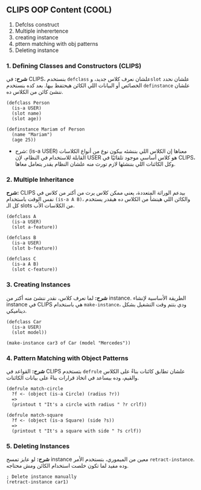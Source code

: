 ## CLIPS OOP Content (COOL)

1. Defclss construct
2. Multiple inherertence
3. creating instance
4. pttern matching with obj patterns
5. Deleting instance

### 1. Defining Classes and Constructors (CLIPS)

**شرح:**
في CLIPS، بنستخدم `defclass` علشان نعرف كلاس جديد، و`slot` علشان نحدد الخصائص أو البيانات اللي الكائن هيحتفظ بيها. بعد كده بنستخدم `definstance` علشان ننشئ كائن من الكلاس ده.

```clips
(defclass Person
  (is-a USER)
  (slot name)
  (slot age))

(definstance Mariam of Person
  (name "Mariam")
  (age 25))
```
- شرح:
(is-a USER) معناها إن الكلاس اللي بننشئه بيكون نوع من أنواع الكلاسات القابلة للاستخدام في النظام، لإن USER هو كلاس أساسي موجود تلقائيًا في CLIPS، وكل الكائنات اللي بننشئها لازم تورث منه علشان النظام يقدر يتعامل معاها.


### 2. Multiple Inheritance

**شرح:**
CLIPS بيدعم الوراثة المتعددة، يعني ممكن كلاس يرث من أكتر من كلاس في نفس الوقت باستخدام `(is-a A B)`، والكائن اللي هينشأ من الكلاس ده هيقدر يستخدم كل الـ slots من الكلاسات الأب.

```clips
(defclass A
  (is-a USER)
  (slot a-feature))

(defclass B
  (is-a USER)
  (slot b-feature))

(defclass C
  (is-a A B)
  (slot c-feature))

```

### 3. Creating Instances

**شرح:**
لما نعرف كلاس، نقدر ننشئ منه أكتر من instance. الطريقة الأساسية لإنشاء instance في CLIPS هي باستخدام `make-instance`، ودي بتتم وقت التشغيل بشكل ديناميكي.

```clips
(defclass Car
  (is-a USER)
  (slot model))

(make-instance car3 of Car (model "Mercedes"))
```

### 4. Pattern Matching with Object Patterns

**شرح:**
القواعد في CLIPS بتستخدم `defrule` علشان تطابق كائنات بناءً على الكلاس والقيم، وده بيساعد في اتخاذ قرارات بناءً على بيانات الكائنات.

```clips
(defrule match-circle
  ?f <- (object (is-a Circle) (radius ?r))
  =>
  (printout t "It's a circle with radius " ?r crlf))

(defrule match-square
  ?f <- (object (is-a Square) (side ?s))
  =>
  (printout t "It's a square with side " ?s crlf))
```

### 5. Deleting Instances

**شرح:**
لو عايز تمسح instance معين من الميموري، بتستخدم الأمر `retract-instance`. وده مفيد لما تكون خلصت استخدام الكائن ومش محتاجه.

```clips
; Delete instance manually
(retract-instance car1)
```